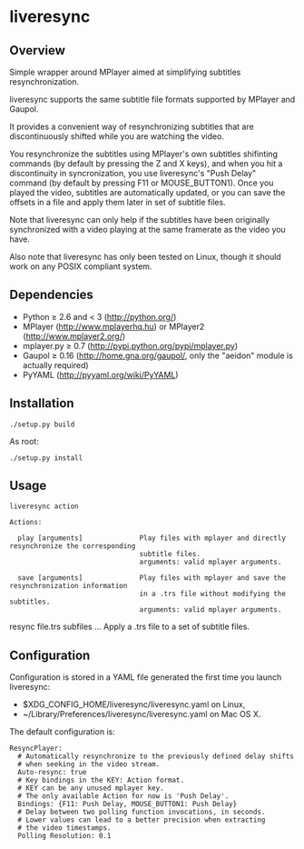 liveresync
==========

Overview
--------

Simple wrapper around MPlayer aimed at simplifying subtitles resynchronization.

liveresync supports the same subtitle file formats supported by MPlayer and Gaupol.

It provides a convenient way of resynchronizing subtitles that are discontinuously shifted
while you are watching the video.

You resynchronize the subtitles using MPlayer's own subtitles shifinting commands (by default by
pressing the Z and X keys), and when you hit a discontinuity in syncronization, you use liveresync's
"Push Delay" command (by default by pressing F11 or MOUSE_BUTTON1). Once you played the video, subtitles
are automatically updated, or you can save the offsets in a file and apply them later in set of
subtitle files.

Note that liveresync can only help if the subtitles have been originally synchronized with
a video playing at the same framerate as the video you have.

Also note that liveresync has only been tested on Linux, though it should work on any POSIX compliant
system.

Dependencies 
------------
- Python ≥ 2.6 and < 3 (http://python.org/)
- MPlayer (http://www.mplayerhq.hu) or MPlayer2 (http://www.mplayer2.org/)
- mplayer.py ≥ 0.7 (http://pypi.python.org/pypi/mplayer.py)
- Gaupol ≥ 0.16 (http://home.gna.org/gaupol/, only the "aeidon" module is actually required)
- PyYAML (http://pyyaml.org/wiki/PyYAML)

Installation
------------

    ./setup.py build
As root:

    ./setup.py install

Usage
-----

    liveresync action
    
    Actions:
    
      play [arguments]              Play files with mplayer and directly resynchronize the corresponding
                                    subtitle files.
                                    arguments: valid mplayer arguments.
                                    
      save [arguments]              Play files with mplayer and save the resynchronization information
                                    in a .trs file without modifying the subtitles.
                                    arguments: valid mplayer arguments.

  resync file.trs subfiles ...  Apply a .trs file to a set of subtitle files.

Configuration
-------------

Configuration is stored in a YAML file generated the first time you launch liveresync:

- $XDG_CONFIG_HOME/liveresync/liveresync.yaml on Linux,
- ~/Library/Preferences/liveresync/liveresync.yaml on Mac OS X.

The default configuration is:

    ResyncPlayer:
      # Automatically resynchronize to the previously defined delay shifts
      # when seeking in the video stream.
      Auto-resync: true
      # Key bindings in the KEY: Action format.
      # KEY can be any unused mplayer key.
      # The only available Action for now is 'Push Delay'.
      Bindings: {F11: Push Delay, MOUSE_BUTTON1: Push Delay}
      # Delay between two polling function invocations, in seconds.
      # Lower values can lead to a better precision when extracting
      # the video timestamps.
      Polling Resolution: 0.1
